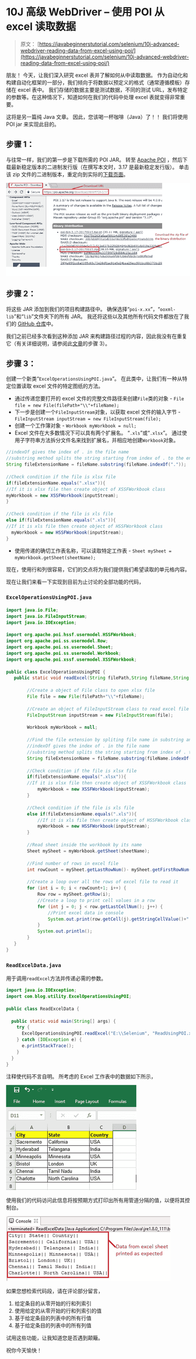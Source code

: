 # 10J 高级 WebDriver – 使用 POI 从 excel 读取数据

> 原文： [https://javabeginnerstutorial.com/selenium/10j-advanced-webdriver-reading-data-from-excel-using-poi/](https://javabeginnerstutorial.com/selenium/10j-advanced-webdriver-reading-data-from-excel-using-poi/)

朋友！ 今天，让我们深入研究 excel 表并了解如何从中读取数据。 作为自动化和构建自动化框架的一部分，我们倾向于将数据以预定义的格式（通常遵循模板）存储在 excel 表中。 我们存储的数据主要是测试数据，不同的测试 URL，发布特定的参数等。在这种情况下，知道如何在我们的代码中处理 excel 表就变得非常重要。

这将是另一篇纯 Java 文章。 因此，您该喝一杯咖啡（Java）了！！ 我们将使用 POI jar 来实现此目的。

## 步骤 1：

与往常一样，我们的第一步是下载所需的 POI JAR。 转至 [Apache POI](https://poi.apache.org/download.html#POI-3.17) ，然后下载最新稳定版本的二进制发行版（在撰写本文时，3.17 是最新稳定发行版）。 单击该 zip 文件的二进制版本，重定向到实际的[下载页面](https://www.apache.org/dyn/closer.lua/poi/release/bin/poi-bin-3.17-20170915.zip)。

![POI download link](img/66dde6eb58d06604bfe3993478f8010c.png)

## 步骤 2：

将这些 JAR 添加到我们的项目构建路径中。 确保选择“`poi-x.xx`”，“`ooxml-lib`”和“`lib`”文件夹下的所有 JAR。 我还将这些以及其他所有代码文件都放在了我们的 [GitHub 仓库](https://github.com/JBTAdmin/Selenium/tree/master/AdvancedWebDriver/Reading%20data%20from%20excel)中。

我们之前已经多次看到这种添加 JAR 来构建路径过程的内容，因此我没有在重复它（有关详细说明，请参阅此[文章](https://javabeginnerstutorial.com/selenium/9b-webdriver-eclipse-setup/)的步骤 3）。

## 步骤 3：

创建一个新类“`ExcelOperationsUsingPOI.java`”。 在此类中，让我们有一种从特定位置读取 excel 文件的特定图纸的方法。

*   通过传递您要打开的 excel 文件的完整文件路径来创建`File`类的对象 - `File file = new File(filePath+"\\"+fileName);`
*   下一步是创建一个`FileInputStream`对象，以获取 excel 文件的输入字节 - `FileInputStream inputStream = new FileInputStream(file);`
*   创建一个工作簿对象 - `Workbook myWorkbook = null;`
*   Excel 文件在大多数情况下可以具有两个扩展名。 “`.xls`”或“`.xlsx`”。 通过使用子字符串方法拆分文件名来找到扩展名，并相应地创建`Workbook`对象。

```java
//indexOf gives the index of . in the file name
//substring method splits the string starting from index of . to the end
String fileExtensionName = fileName.substring(fileName.indexOf("."));
       
//Check condition if the file is xlsx file
if(fileExtensionName.equals(".xlsx")){
//If it is xlsx file then create object of XSSFWorkbook class
myWorkbook = new XSSFWorkbook(inputStream);
}

//Check condition if the file is xls file
else if(fileExtensionName.equals(".xls")){
//If it is xls file then create object of HSSFWorkbook class
  myWorkbook = new HSSFWorkbook(inputStream);
}
```

*   使用传递的确切工作表名称，可以读取特定工作表 - `Sheet mySheet = myWorkbook.getSheet(sheetName);`

现在，使用行和列很容易，它们的交点将为我们提供我们希望读取的单元格内容。

现在让我们来看一下实现到目前为止讨论的全部功能的代码，

### `ExcelOperationsUsingPOI.java`

```java
import java.io.File;
import java.io.FileInputStream;
import java.io.IOException;

import org.apache.poi.hssf.usermodel.HSSFWorkbook;
import org.apache.poi.ss.usermodel.Row;
import org.apache.poi.ss.usermodel.Sheet;
import org.apache.poi.ss.usermodel.Workbook;
import org.apache.poi.xssf.usermodel.XSSFWorkbook;

public class ExcelOperationsUsingPOI {
   public static void readExcel(String filePath,String fileName,String sheetName) throws IOException{

        //Create a object of File class to open xlsx file
        File file = new File(filePath+"\\"+fileName);

        //Create an object of FileInputStream class to read excel file
        FileInputStream inputStream = new FileInputStream(file);

        Workbook myWorkbook = null;

        //Find the file extension by spliting file name in substring and getting only extension name
        //indexOf gives the index of . in the file name
        //substring method splits the string starting from index of . to the end
        String fileExtensionName = fileName.substring(fileName.indexOf("."));
       
        //Check condition if the file is xlsx file
        if(fileExtensionName.equals(".xlsx")){
        //If it is xlsx file then create object of XSSFWorkbook class
        	myWorkbook = new XSSFWorkbook(inputStream);
        }

        //Check condition if the file is xls file
        else if(fileExtensionName.equals(".xls")){
            //If it is xls file then create object of HSSFWorkbook class
        	myWorkbook = new HSSFWorkbook(inputStream);
        }

        //Read sheet inside the workbook by its name
        Sheet mySheet = myWorkbook.getSheet(sheetName);

        //Find number of rows in excel file
        int rowCount = mySheet.getLastRowNum()- mySheet.getFirstRowNum();
        
        //Create a loop over all the rows of excel file to read it
        for (int i = 0; i < rowCount+1; i++) {
            Row row = mySheet.getRow(i);
            //Create a loop to print cell values in a row
            for (int j = 0; j < row.getLastCellNum(); j++) {
                //Print excel data in console
                System.out.print(row.getCell(j).getStringCellValue()+"|| ");
            }
            System.out.println();
        }		    
   }
}
```

### `ReadExcelData.java`

用于调用`readExcel`方法并传递必需的参数。

```java
import java.io.IOException;
import com.blog.utility.ExcelOperationsUsingPOI;

public class ReadExcelData {

  public static void main(String[] args) {
    try {
      ExcelOperationsUsingPOI.readExcel("E:\\Selenium", "ReadUsingPOI.xlsx", "Demographics");
    } catch (IOException e) {
      e.printStackTrace();
    } 
  }
}
```

注释使代码不言自明。 所考虑的 Excel 工作表中的数据如下所示，

![Excel Sheet](img/86b09846221b07ad4f56bd5bde566b64.png)

使用我们的代码访问此信息将按预期方式打印出所有用管道分隔的值，以便将其控制台。

![excel console output](img/afeb40dbbf98d4b1f60208d231d21f9c.png)

如果您想检索代码段，请在评论部分留言，

1.  给定条目的从零开始的行和列索引
2.  使用给定的从零开始的行和列索引的值
3.  基于给定条目的列表中的所有行值
4.  基于给定条目的列表中的所有列值

试用这些功能，让我知道您是否遇到颠簸。

祝你今天愉快！
